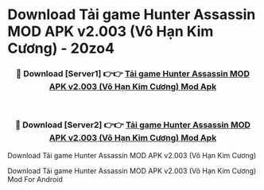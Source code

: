 # Download Tải game Hunter Assassin MOD APK v2.003 (Vô Hạn Kim Cương) - 20zo4


<div align="center">
<h3>🔴 Download [Server1] 👉👉 <a href="https://apk-comot.site?title=Tải_game_Hunter_Assassin_MOD_APK_v2.003_(Vô_Hạn_Kim_Cương)">Tải game Hunter Assassin MOD APK v2.003 (Vô Hạn Kim Cương) Mod Apk</a></h3><br>
<h3>🔴 Download [Server2] 👉👉 <a href="https://apk-comot.site?title=Tải_game_Hunter_Assassin_MOD_APK_v2.003_(Vô_Hạn_Kim_Cương)">Tải game Hunter Assassin MOD APK v2.003 (Vô Hạn Kim Cương) Mod Apk</a></h3>
</div>



Download Tải game Hunter Assassin MOD APK v2.003 (Vô Hạn Kim Cương) 

Download Tải game Hunter Assassin MOD APK v2.003 (Vô Hạn Kim Cương) Mod For Android